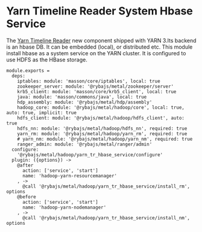 
# Yarn Timeline Reader System Hbase Service

The [Yarn Timeline Reader][tr] new component shipped with YARN 3.Its backend is an hbase DB.
It can be embedded (local), or distributed etc.
This module install hbase as a system service on the YARN cluster. It is configured to use
HDFS as the HBase storage.

    module.exports =
      deps:
        iptables: module: 'masson/core/iptables', local: true
        zookeeper_server: module: '@rybajs/metal/zookeeper/server'
        krb5_client: module: 'masson/core/krb5_client', local: true
        java: module: 'masson/commons/java', local: true
        hdp_assembly: module: '@rybajs/metal/hdp/assembly'
        hadoop_core: module: '@rybajs/metal/hadoop/core', local: true, auto: true, implicit: true
        hdfs_client: module: '@rybajs/metal/hadoop/hdfs_client', auto: true
        hdfs_nn: module: '@rybajs/metal/hadoop/hdfs_nn', required: true
        yarn_rm: module: '@rybajs/metal/hadoop/yarn_rm', required: true
        # yarn_nm: module: '@rybajs/metal/hadoop/yarn_nm', required: true
        ranger_admin: module: '@rybajs/metal/ranger/admin'
      configure:
        '@rybajs/metal/hadoop/yarn_tr_hbase_service/configure'
      plugin: ({options}) ->
        @after
          action: ['service', 'start']
          name: 'hadoop-yarn-resourcemanager'
        , ->
          @call '@rybajs/metal/hadoop/yarn_tr_hbase_service/install_rm', options
        @before
          action: ['service', 'start']
          name: 'hadoop-yarn-nodemanager'
        , ->
          @call '@rybajs/metal/hadoop/yarn_tr_hbase_service/install_nm', options

[tr]: https://hadoop.apache.org/docs/current/hadoop-yarn/hadoop-yarn-site/TimelineServiceV2.html